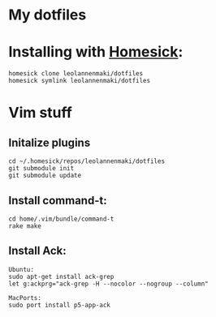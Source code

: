 # My dotfiles

# Installing with [Homesick][homesick]:
	homesick clone leolannenmaki/dotfiles
	homesick symlink leolannenmaki/dotfiles

# Vim stuff

## Initalize plugins
	cd ~/.homesick/repos/leolannenmaki/dotfiles
	git submodule init
	git submodule update

## Install command-t:
	cd home/.vim/bundle/command-t
	rake make

## Install Ack:
	Ubuntu:
	sudo apt-get install ack-grep
	let g:ackprg="ack-grep -H --nocolor --nogroup --column"
	
	MacPorts:
	sudo port install p5-app-ack

[homesick]: http://github.com/technicalpickles/homesick
